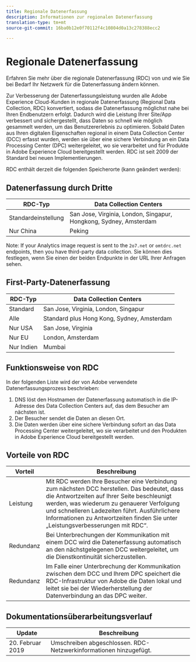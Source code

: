 ```yaml
---
title: Regionale Datenerfassung
description: Informationen zur regionalen Datenerfassung
translation-type: tm+mt
source-git-commit: 16ba0b12e0f70112f4c10804d0a13c278388ecc2

---
```



# Regionale Datenerfassung

Erfahren Sie mehr über die regionale Datenerfassung (RDC) von und wie Sie bei Bedarf Ihr Netzwerk für die Datenerfassung ändern können.

Zur Verbesserung der Datenerfassungsleistung wurden alle Adobe Experience Cloud-Kunden in regionale Datenerfassung (Regional Data Collection, RDC) konvertiert, sodass die Datenerfassung möglichst nahe bei Ihren Endbenutzern erfolgt. Dadurch wird die Leistung Ihrer Site/App verbessert und sichergestellt, dass Daten so schnell wie möglich gesammelt werden, um das Benutzererlebnis zu optimieren. Sobald Daten aus Ihren digitalen Eigenschaften regional in einem Data Collection Center (DCC) erfasst wurden, werden sie über eine sichere Verbindung an ein Data Processing Center (DPC) weitergeleitet, wo sie verarbeitet und für Produkte in Adobe Experience Cloud bereitgestellt werden. RDC ist seit 2009 der Standard bei neuen Implementierungen.

RDC enthält derzeit die folgenden Speicherorte (kann geändert werden):

## Datenerfassung durch Dritte

| RDC-Typ | Data Collection Centers |
|---------------------|-------------------|
| Standardeinstellung | San Jose, Virginia, London, Singapur, Hongkong, Sydney, Amsterdam |
| Nur China | Peking |

Note: If your Analytics image request is sent to the `2o7.net` or `omtdrc.net` endpoints, then you have third-party data collection. Sie können dies festlegen, wenn Sie einen der beiden Endpunkte in der URL Ihrer Anfragen sehen.

## First-Party-Datenerfassung

| RDC-Typ | Data Collection Centers |
|---------------------|-------------------|
| Standard | San Jose, Virginia, London, Singapur |
| Alle | Standard plus Hong Kong, Sydney, Amsterdam |
| Nur USA | San Jose, Virginia |
| Nur EU | London, Amsterdam |
| Nur Indien | Mumbai |

## Funktionsweise von RDC

In der folgenden Liste wird der von Adobe verwendete Datenerfassungsprozess beschrieben:

1. DNS löst den Hostnamen der Datenerfassung automatisch in die IP-Adresse des Data Collection Centers auf, das dem Besucher am nächsten ist.
1. Der Besucher sendet die Daten an diesen Ort.
1. Die Daten werden über eine sichere Verbindung sofort an das Data Processing Center weitergeleitet, wo sie verarbeitet und den Produkten in Adobe Experience Cloud bereitgestellt werden.

## Vorteile von RDC

| Vorteil | Beschreibung |
|---------|-----------|
| Leistung | Mit RDC werden Ihre Besucher eine Verbindung zum nächsten DCC herstellen. Das bedeutet, dass die Antwortzeiten auf Ihrer Seite beschleunigt werden, was wiederum zu genauerer Verfolgung und schnelleren Ladezeiten führt. Ausführlichere Informationen zu Antwortzeiten finden Sie unter „Leistungsverbesserungen mit RDC“. |
| Redundanz | Bei Unterbrechungen der Kommunikation mit einem DCC wird die Datenerfassung automatisch an den nächstgelegenen DCC weitergeleitet, um die Dienstkontinuität sicherzustellen. |
| Redundanz | Im Falle einer Unterbrechung der Kommunikation zwischen dem DCC und Ihrem DPC speichert die RDC-Infrastruktur von Adobe die Daten lokal und leitet sie bei der Wiederherstellung der Datenverbindung an das DPC weiter. |

## Dokumentationsüberarbeitungsverlauf

| Update | Beschreibung |
|--------|---------|
| 20. Februar 2019 | Umschreiben abgeschlossen. RDC-Netzwerkinformationen hinzugefügt. |

